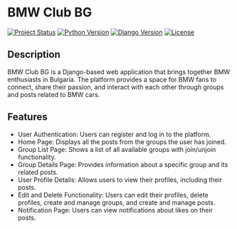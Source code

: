 # BMW Club BG
[![Project Status](https://img.shields.io/badge/status-active-brightgreen.svg)](https://github.com/your-username/bmw-club-bg)
[![Python Version](https://img.shields.io/badge/python-3.8%20%7C%203.9-blue.svg)](https://www.python.org/downloads/)
[![Django Version](https://img.shields.io/badge/django-3.2-blue.svg)](https://www.djangoproject.com/download/)
[![License](https://img.shields.io/badge/license-MIT-green.svg)](LICENSE)

## Description
BMW Club BG is a Django-based web application that brings together BMW enthusiasts in Bulgaria. The platform provides a space for BMW fans to connect, share their passion, and interact with each other through groups and posts related to BMW cars.

## Features
- User Authentication: Users can register and log in to the platform.
- Home Page: Displays all the posts from the groups the user has joined.
- Group List Page: Shows a list of all available groups with join/unjoin functionality.
- Group Details Page: Provides information about a specific group and its related posts.
- User Profile Details: Allows users to view their profiles, including their posts.
- Edit and Delete Functionality: Users can edit their profiles, delete profiles, create and manage groups, and create and manage posts.
- Notification Page: Users can view notifications about likes on their posts.
